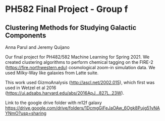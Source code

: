 # PH582 Final Project - Group f
## Clustering Methods for Studying Galactic Components
Anna Parul and Jeremy Quijano

Our final project for PH482/582 Machine Learning for Spring 2021. We created clustering algorithms to perform chemical tagging on the FIRE-2 (https://fire.northwestern.edu) cosmological zoom-in simulation data. We used Milky-Way like galaxies from Latte suite. 

This work used GizmoAnalysis (http://ascl.net/2002.015), which first was used in Wetzel et al 2016 (https://ui.adsabs.harvard.edu/abs/2016ApJ...827L..23W).

Link to the google drive folder with m12f galaxy https://drive.google.com/drive/folders/1DcmgGiFeJaOAw_6Ogk8Pujg51yNAYNmO?usp=sharing
